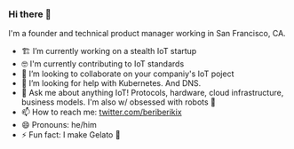 ### Hi there 👋

I'm a founder and technical product manager working in San Francisco, CA.

- 🏗️ I’m currently working on a stealth IoT startup
- 🤓 I'm currently contributing to IoT standards
- 👯 I’m looking to collaborate on your companiy's IoT poject
- 🤔 I’m looking for help with Kubernetes. And DNS.
- 💬 Ask me about anything IoT! Protocols, hardware, cloud infrastructure, business models. I'm also w/ obsessed with robots 🤖
- 📫 How to reach me: [twitter.com/beriberikix](https://twitter.com/beriberikix)
- 😄 Pronouns: he/him
- ⚡ Fun fact: I make Gelato 🍨
